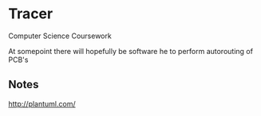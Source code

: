 # Tracer
Computer Science Coursework

At somepoint there will hopefully be software he to perform autorouting of PCB's

## Notes
http://plantuml.com/
